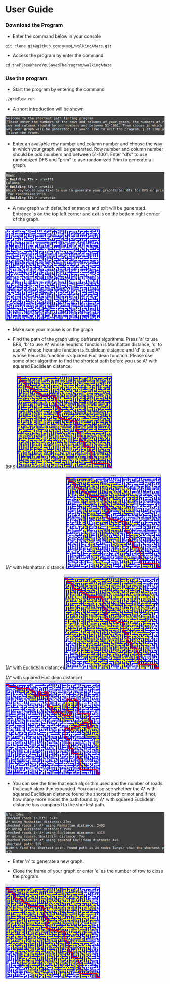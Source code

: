 # User Guide
### Download the Program
- Enter the command below in your console
```
git clone git@github.com:yumoL/walkingAMaze.git
```
- Access the program by enter the command
 ```
cd thePlaceWhereYouSavedTheProgram/walkingAMaze
```

### Use the program
- Start the program by entering the command
```
./gradlew run
```
- A short introduction will be shown
<img src=https://github.com/yumoL/walkingAMaze/blob/master/documentation/pictures/intro.png>

- Enter an available row number and column number and choose the way in which your graph will be generated. Row number and column number should be odd numbers and between 51-1001. Enter "dfs" to use randomized DFS and "prim" to use randomized Prim to generate a graph.  
<img src="https://github.com/yumoL/walkingAMaze/blob/master/documentation/pictures/generate.png">

- A new graph with defaulted entrance and exit will be generated. Entrance is on the top left corner and exit is on the bottom right corner of the graph.
<img src="https://github.com/yumoL/walkingAMaze/blob/master/documentation/pictures/newGraph.png" width="300" height="300">

- Make sure your mouse is on the graph

- Find the path of the graph using defferent algorithms. Press 'a' to use BFS, 'b' to use A* whose heuristic function is Manhattan distance, 'c' to use A* whose heuristic function is Euclidean distance and 'd' to use A* whose heuristic function is squared Euclidean function. Please use some other algorithm to find the shortest path before you use A* with squared Euclidean distance. 

(BFS)<img src="https://github.com/yumoL/walkingAMaze/blob/master/documentation/pictures/bfsResult.png" width="300" height="300">

(A* with Manhattan distance)<img src="https://github.com/yumoL/walkingAMaze/blob/master/documentation/pictures/a*ManhattanResult.png" width="300" height="300">

(A* with Euclidean distance)<img src="https://github.com/yumoL/walkingAMaze/blob/master/documentation/pictures/a*EuclideanResult.png" width="300" height="300">

(A* with squared Euclidean distance)<img src="https://github.com/yumoL/walkingAMaze/blob/master/documentation/pictures/a*SquaredEuclideanResult.png" width="300" height="300">

- You can see the time that each algorithm used and the number of roads that each algorithm expanded. You can also see whether the A* with squared Euclidean distance found the shortest path or not and if not, how many more nodes the path found by A* with squared Euclidean distance has compared to the shortest path. 

<img src="https://github.com/yumoL/walkingAMaze/blob/master/documentation/pictures/result.png">

- Enter 'n' to generate a new graph. 

- Close the frame of your graph or enter 'e' as the number of row to close the program.
<img src="https://github.com/yumoL/walkingAMaze/blob/master/documentation/pictures/close.png" width="300" height="300">
